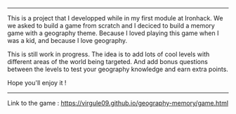 ********************************

This is a project that I developped while in my first module at Ironhack. We we asked to build a game from scratch and I deciced to  build a memory game with a geography theme. Because I loved playing this game when I was a kid, and because I love geography.

This is still work in progress. The idea is to add lots of cool levels with different areas of the world being targeted. And add bonus questions between the levels to test your geography knowledge and earn extra points.

Hope you'll enjoy it !

********************************

Link to the game : https://virgule09.github.io/geography-memory/game.html